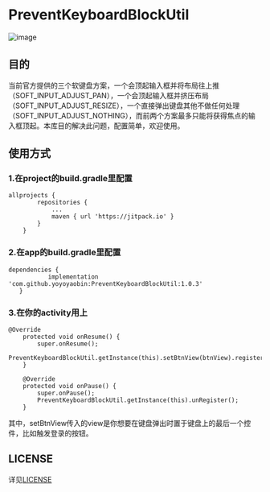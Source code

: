 # PreventKeyboardBlockUtil

![image](https://github.com/yoyoyaobin/PreventKeyboardBlockUtil/blob/master/app/src/main/assets/1.gif)

## 目的
当前官方提供的三个软键盘方案，一个会顶起输入框并将布局往上推（SOFT_INPUT_ADJUST_PAN），一个会顶起输入框并挤压布局（SOFT_INPUT_ADJUST_RESIZE），一个直接弹出键盘其他不做任何处理（SOFT_INPUT_ADJUST_NOTHING），而前两个方案最多只能将获得焦点的输入框顶起。本库目的解决此问题，配置简单，欢迎使用。

## 使用方式
### 1.在project的build.gradle里配置
```
allprojects {
		repositories {
			...
			maven { url 'https://jitpack.io' }
		}
	}
```
### 2.在app的build.gradle里配置
 ```
 dependencies {
	        implementation 'com.github.yoyoyaobin:PreventKeyboardBlockUtil:1.0.3'
	}
 ```
 
 ### 3.在你的activity用上
 ```
 @Override
     protected void onResume() {
         super.onResume();
         PreventKeyboardBlockUtil.getInstance(this).setBtnView(btnView).register();
     }
 
     @Override
     protected void onPause() {
         super.onPause();
         PreventKeyboardBlockUtil.getInstance(this).unRegister();
     }
 ```
 其中，setBtnView传入的view是你想要在键盘弹出时置于键盘上的最后一个控件，比如触发登录的按钮。
 
 ## LICENSE
详见[LICENSE](https://github.com/yoyoyaobin/PreventKeyboardBlockUtil/blob/master/LICENSE)
